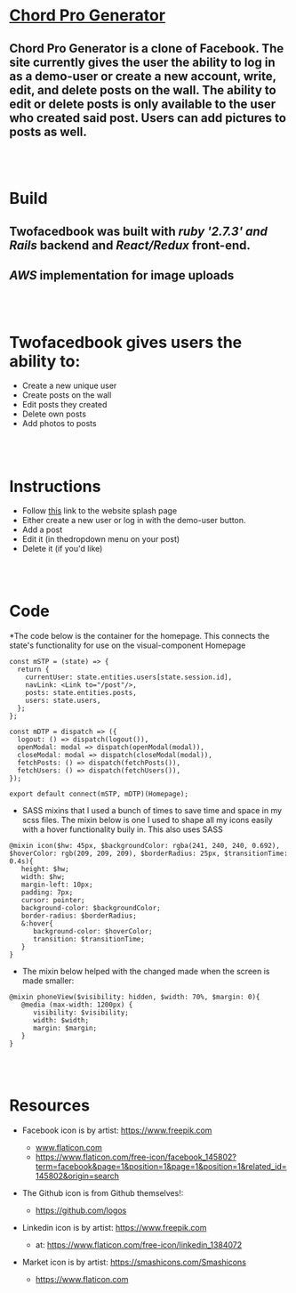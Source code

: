 <!-- <center>
  <img align="center" width="180" height="180" src="app/assets/images/facebookround.png">
</center>
<br></br> -->

# [Chord Pro Generator]()


## Chord Pro Generator is a clone of Facebook. The site currently gives the user the ability to log in as a demo-user or create a new account, write, edit, and delete posts on the wall. The ability to edit or delete posts is only available to the user who created said post. Users can add pictures to posts as well.   

<br></br>
# Build
## Twofacedbook was built with  *ruby '2.7.3' and Rails* backend and *React/Redux* front-end.
## *AWS* implementation for image uploads

<br></br>
# Twofacedbook gives users the ability to:
* Create a new unique user
* Create posts on the wall
* Edit posts they created
* Delete own posts
* Add photos to posts  

<br></br>
# Instructions
* Follow [this](https://twofacedbook.herokuapp.com/#/login) link to the website splash page
* Either create a new user or log in with the demo-user button.
* Add a post  
* Edit it (in thedropdown menu on your post)
* Delete it (if you'd like)
  
<br></br>
# Code
*The code below is the container for the homepage. This connects the state's functionality for use on the visual-component Homepage
  
```
const mSTP = (state) => {
  return {
    currentUser: state.entities.users[state.session.id],
    navLink: <Link to="/post"/>,
    posts: state.entities.posts,
    users: state.users,
  };
};

const mDTP = dispatch => ({
  logout: () => dispatch(logout()),
  openModal: modal => dispatch(openModal(modal)),
  closeModal: modal => dispatch(closeModal(modal)),
  fetchPosts: () => dispatch(fetchPosts()), 
  fetchUsers: () => dispatch(fetchUsers()), 
});

export default connect(mSTP, mDTP)(Homepage);
```

* SASS mixins that I used a bunch of times to save time and space in my scss files. The mixin below is one I used to shape all my icons easily with a hover functionality buily in. This also uses SASS

```
@mixin icon($hw: 45px, $backgroundColor: rgba(241, 240, 240, 0.692), $hoverColor: rgb(209, 209, 209), $borderRadius: 25px, $transitionTime: 0.4s){
   height: $hw;
   width: $hw;
   margin-left: 10px;
   padding: 7px;
   cursor: pointer;
   background-color: $backgroundColor;
   border-radius: $borderRadius;
   &:hover{
      background-color: $hoverColor;
      transition: $transitionTime;
   }
}
```

* The mixin below helped with the changed made when the screen is made smaller:

```
@mixin phoneView($visibility: hidden, $width: 70%, $margin: 0){
   @media (max-width: 1200px) {
      visibility: $visibility;
      width: $width;
      margin: $margin;
   }
}
```

<br></br>
# Resources

- Facebook icon is by artist: https://www.freepik.com 
  - www.flaticon.com
  - https://www.flaticon.com/free-icon/facebook_145802?term=facebook&page=1&position=1&page=1&position=1&related_id=145802&origin=search


- The Github icon is from Github themselves!:
   - https://github.com/logos


- Linkedin icon is by artist: https://www.freepik.com
   - at: https://www.flaticon.com/free-icon/linkedin_1384072

- Market icon is by artist: https://smashicons.com/Smashicons
   * https://www.flaticon.com